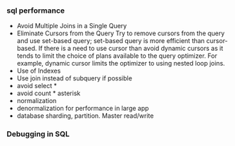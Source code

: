 ### sql performance

- Avoid Multiple Joins in a Single Query
- Eliminate Cursors from the Query
    Try to remove cursors from the query and use set-based query; set-based query is more efficient than cursor-based. If there is a need to use cursor than avoid dynamic cursors as it tends to limit the choice of plans available to the query optimizer. For example, dynamic cursor limits the optimizer to using nested loop joins.
- Use of Indexes
- Use join instead of subquery if possible
- avoid select *
- avoid count * asterisk 
- normalization 
- denormalization for performance in large app
- database sharding, partition. Master read/write

### Debugging in SQL

